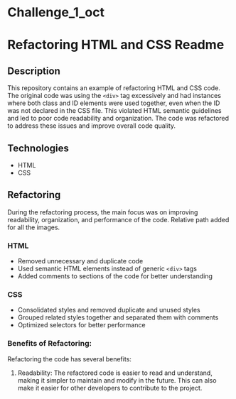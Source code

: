 # Challenge_1_oct

# Refactoring HTML and CSS Readme

## Description
This repository contains an example of refactoring HTML and CSS code. The original code was using the `<div>` tag excessively and had instances where both class and ID elements were used together, even when the ID was not declared in the CSS file. This violated HTML semantic guidelines and led to poor code readability and organization. The code was refactored to address these issues and improve overall code quality.

## Technologies
- HTML
- CSS

## Refactoring
During the refactoring process, the main focus was on improving readability, organization, and performance of the code. 
Relative path added for all the images. 

### HTML
- Removed unnecessary and duplicate code
- Used semantic HTML elements instead of generic `<div>` tags
- Added comments to sections of the code for better understanding

### CSS
- Consolidated styles and removed duplicate and unused styles
- Grouped related styles together and separated them with comments
- Optimized selectors for better performance

### Benefits of Refactoring:

Refactoring the code has several benefits:

1. Readability: The refactored code is easier to read and understand, making it simpler to maintain and modify in the future. This can also make it easier for other developers to contribute to the project.
